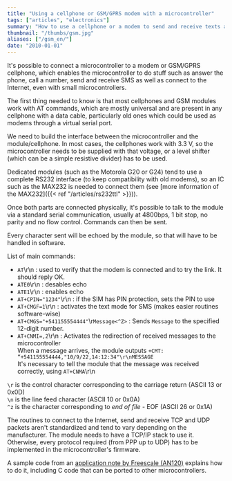 ```yaml
---
title: "Using a cellphone or GSM/GPRS modem with a microcontroller"
tags: ["articles", "electronics"]
summary: "How to use a cellphone or a modem to send and receive texts and SMS using a microcontroller."
thumbnail: "/thumbs/gsm.jpg"
aliases: ["/gsm_en/"]
date: "2010-01-01"
---
```


It's possible to connect a microcontroller to a modem or GSM/GPRS cellphone, which enables the microcontroller to do stuff such as answer the phone, call a number, send and receive SMS as well as connect to the Internet, even with small microcontrollers.

The first thing needed to know is that most cellphones and GSM modules work with AT commands, which are mostly universal and are present in any cellphone with a data cable, particularly old ones which could be used as modems through a virtual serial port.

We need to build the interface between the microcontroller and the module/cellphone. In most cases, the cellphones work with 3.3 V, so the microcontroller needs to be supplied with that voltage, or a level shifter (which can be a simple resistive divider) has to be used.

Dedicated modules (such as the Motorola G20 or G24) tend to use a complete RS232 interface (to keep compatibility with old modems), so an IC such as the MAX232 is needed to connect them (see [more information of the MAX232]({{< ref "/articles/rs232ttl" >}})).

Once both parts are connected physically, it's possible to talk to the module via a standard serial communication, usually at 4800bps, 1 bit stop, no parity and no flow control. Commands can then be sent.

Every character sent will be echoed by the module, so that will have to be handled in software.

List of main commands:

* `AT`\r\n : used to verify that the modem is connected and to try the link. It should reply OK.
* `ATE0`\r\n : desables echo
* `ATE1`\r\n : enables echo
* `AT+CPIN="1234"`\r\n : if the SIM has PIN protection, sets the PIN to use 
* `AT+CMGF=1`\r\n : activates the text mode for SMS (makes easier routines software-wise)
* `AT+CMGS="+541155554444"`\r`Message<^Z>` : Sends `Message` to the specified 12-digit number.
* `AT+CNMI=,2`\r\n : Activates the redirection of received messages to the microcontroller\
When a message arrives, the module outputs `+CMT: “+541155554444,"10/9/22,14:12:34"\r\nMESSAGE`\
It's necessary to tell the module that the message was received correctly, using `AT+CNMA`\r\n
		
`\r` is the control character corresponding to the carriage return (ASCII 13 or 0x0D)\
`\n` is the line feed character (ASCII 10 or 0x0A)\
`^z` is the character corresponding to *end of file* - EOF (ASCII 26 or 0x1A)

The routines to connect to the Internet, send and receive TCP and UDP packets aren't standardized and tend to vary depending on the manufacturer. The module needs to have a TCP/IP stack to use it. Otherwise, every protocol required (from PPP up to UDP) has to be implemented in the microcontroller's firmware.

A sample code from an [application note by Freescale (AN120)](https://www.nxp.com/docs/en/application-note/AN2120.pdf) explains how to do it, including C code that can be ported to other microcontrollers.
